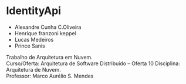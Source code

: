 # IdentityApi


* Alexandre Cunha C.Oliveira
* Henrique franzoni keppel
* Lucas Medeiros
* Prince Sanis


Trabalho de Arquitetura em Nuvem.     
Curso/Oferta: Arquitetura de Software Distribuído – Oferta 10 Disciplina: Arquitetura de Nuvem.  
Professor: Marco Aurélio S. Mendes  
